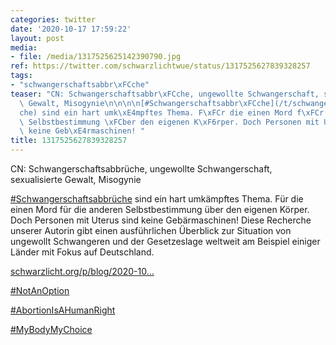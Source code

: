 ```yaml
---
categories: twitter
date: '2020-10-17 17:59:22'
layout: post
media:
- file: /media/1317525625142390790.jpg
ref: https://twitter.com/schwarzlichtwue/status/1317525627839328257
tags:
- "schwangerschaftsabbr\xFCche"
teaser: "CN: Schwangerschaftsabbr\xFCche, ungewollte Schwangerschaft, sexualisierte\
  \ Gewalt, Misogynie\n\n\n\n[#Schwangerschaftsabbr\xFCche](/t/schwangerschaftsabbr\xFC\
  che) sind ein hart umk\xE4mpftes Thema. F\xFCr die einen Mord f\xFCr die anderen\
  \ Selbstbestimmung \xFCber den eigenen K\xF6rper. Doch Personen mit Uterus sind\
  \ keine Geb\xE4rmaschinen! "
title: 1317525627839328257
---
```

CN: Schwangerschaftsabbrüche, ungewollte Schwangerschaft, sexualisierte Gewalt, Misogynie



[#Schwangerschaftsabbrüche](/t/schwangerschaftsabbrüche) sind ein hart umkämpftes Thema. Für die einen Mord für die anderen Selbstbestimmung über den eigenen Körper. Doch Personen mit Uterus sind keine Gebärmaschinen! 
Diese Recherche unserer Autorin gibt einen ausführlichen Überblick zur Situation von ungewollt Schwangeren und der Gesetzeslage weltweit am Beispiel einiger Länder mit Fokus auf Deutschland.

 

[schwarzlicht.org/p/blog/2020-10…](https://schwarzlicht.org/p/blog/2020-10-17-abtreibungen-weltweit.html)



[#NotAnOption](/t/notanoption)

[#AbortionIsAHumanRight](/t/abortionisahumanright)

[#MyBodyMyChoice](/t/mybodymychoice)